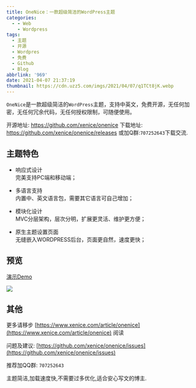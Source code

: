 ```yaml
---
title: OneNice：一款超级简洁的WordPress主题
categories:
  - - Web
    - Wordpress
tags:
  - 主题
  - 开源
  - Wordpres
  - 免费
  - Github
  - Blog
abbrlink: '969'
date: 2021-04-07 21:37:19
thumbnail: https://cdn.uzz5.com/imgs/2021/04/07/q1TCt8jK.webp
---
```


`OneNice`是一款超级简洁的`WordPress`主题，支持中英文，免费开源，无任何加密，无任何冗余代码，无任何授权限制，可随便使用。

开源地址: https://github.com/xenice/onenice
下载地址: https://github.com/xenice/onenice/releases
或加Q群:`707252643`下载交流.

## 主题特色
 
*   响应式设计  
    完美支持PC端和移动端；
    
*   多语言支持  
    内置中、英文语言包，需要其它语言可自己增加；
    
*   模块化设计  
    MVC分层架构，层次分明，扩展更灵活、维护更方便；
    
*   原生主题设置页面  
    无缝嵌入WORDPRESS后台，页面更自然，速度更快；

## 预览

[演示Demo](https://www.xenice.com/)

![](https://cdn.uzz5.com/imgs/2021/04/07/LZqybvah.webp)

## 其他

更多请移步 [https://www.xenice.com/article/onenice](https://www.xenice.com/article/onenice) 阅读

问题及建议: [https://github.com/xenice/onenice/issues](https://github.com/xenice/onenice/issues)

推荐加QQ群: `707252643` 

主题简洁,加载速度快,不需要过多优化,适合安心写文的博主.